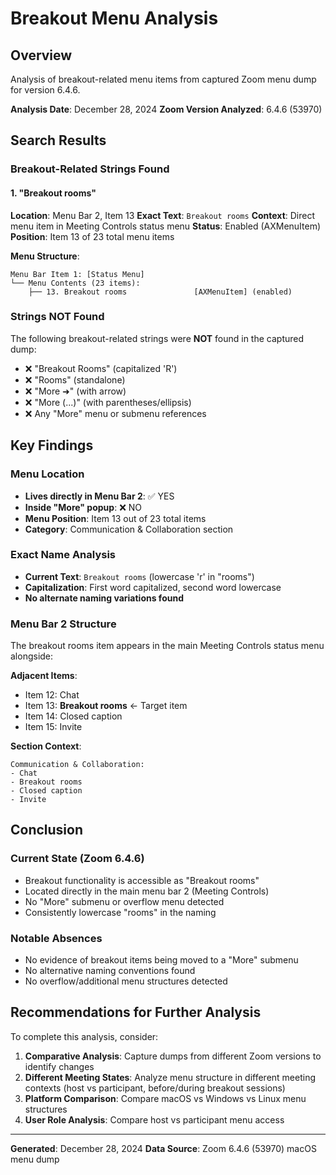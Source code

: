 # Breakout Menu Analysis

## Overview

Analysis of breakout-related menu items from captured Zoom menu dump for version 6.4.6.

**Analysis Date**: December 28, 2024
**Zoom Version Analyzed**: 6.4.6 (53970)

## Search Results

### Breakout-Related Strings Found

#### 1. "Breakout rooms"

**Location**: Menu Bar 2, Item 13
**Exact Text**: `Breakout rooms`
**Context**: Direct menu item in Meeting Controls status menu
**Status**: Enabled (AXMenuItem)
**Position**: Item 13 of 23 total menu items

**Menu Structure**:

```plaintext
Menu Bar Item 1: [Status Menu]
└── Menu Contents (23 items):
    ├── 13. Breakout rooms               [AXMenuItem] (enabled)
```

### Strings NOT Found

The following breakout-related strings were **NOT** found in the captured dump:

- ❌ "Breakout Rooms" (capitalized 'R')
- ❌ "Rooms" (standalone)
- ❌ "More ➜" (with arrow)
- ❌ "More (...)" (with parentheses/ellipsis)
- ❌ Any "More" menu or submenu references

## Key Findings

### Menu Location

- **Lives directly in Menu Bar 2**: ✅ YES
- **Inside "More" popup**: ❌ NO
- **Menu Position**: Item 13 out of 23 total items
- **Category**: Communication & Collaboration section

### Exact Name Analysis

- **Current Text**: `Breakout rooms` (lowercase 'r' in "rooms")
- **Capitalization**: First word capitalized, second word lowercase
- **No alternate naming variations found**

### Menu Bar 2 Structure

The breakout rooms item appears in the main Meeting Controls status menu alongside:

**Adjacent Items**:

- Item 12: Chat
- Item 13: **Breakout rooms** ← Target item
- Item 14: Closed caption
- Item 15: Invite

**Section Context**:

```plaintext
Communication & Collaboration:
- Chat
- Breakout rooms
- Closed caption
- Invite
```

## Conclusion

### Current State (Zoom 6.4.6)

- Breakout functionality is accessible as "Breakout rooms"
- Located directly in the main menu bar 2 (Meeting Controls)
- No "More" submenu or overflow menu detected
- Consistently lowercase "rooms" in the naming

### Notable Absences

- No evidence of breakout items being moved to a "More" submenu
- No alternative naming conventions found
- No overflow/additional menu structures detected

## Recommendations for Further Analysis

To complete this analysis, consider:

1. **Comparative Analysis**: Capture dumps from different Zoom versions to identify changes
2. **Different Meeting States**: Analyze menu structure in different meeting contexts (host vs participant, before/during breakout sessions)
3. **Platform Comparison**: Compare macOS vs Windows vs Linux menu structures
4. **User Role Analysis**: Compare host vs participant menu access

---
**Generated**: December 28, 2024
**Data Source**: Zoom 6.4.6 (53970) macOS menu dump
